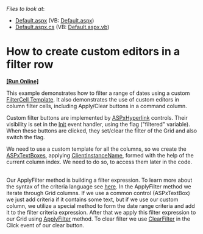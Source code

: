 <!-- default file list -->
*Files to look at*:

* [Default.aspx](./CS/WebSite/Default.aspx) (VB: [Default.aspx](./VB/WebSite/Default.aspx))
* [Default.aspx.cs](./CS/WebSite/Default.aspx.cs) (VB: [Default.aspx.vb](./VB/WebSite/Default.aspx.vb))
<!-- default file list end -->
# How to create custom editors in a filter row
<!-- run online -->
**[[Run Online]](https://codecentral.devexpress.com/e4730/)**
<!-- run online end -->


<p>This example demonstrates how to filter a range of dates using a custom <a href="http://documentation.devexpress.com/#AspNet/DevExpressWebASPxGridViewGridViewTemplates_FilterCelltopic"><u>FilterCell Template</u></a>. It also demonstrates the use of custom editors in column filter cells, including Apply/Clear buttons in a command column.<br />
</p><p>Custom filter buttons are implemented by <a href="http://help.devexpress.com/#AspNet/clsDevExpressWebASPxEditorsASPxHyperLinktopic"><u>ASPxHyperlink</u></a> controls. Their visibility is set in the <a href="http://help.devexpress.com/#AspNet/DevExpressWebASPxClassesScriptsASPxClientControl_Inittopic"><u>Init</u></a> event handler, using the flag ("filtered" variable). When these buttons are clicked, they set/clear the filter of the Grid and also switch the flag.</p><p>We need to use a custom template for all the columns, so we create the <a href="http://documentation.devexpress.com/#AspNet/clsDevExpressWebASPxEditorsASPxTextBoxtopic"><u>ASPxTextBoxes</u></a>, applying <a href="http://documentation.devexpress.com/#AspNet/DevExpressWebASPxEditorsASPxEditBase_ClientInstanceNametopic"><u>ClientInstanceName</u></a>, formed with the help of the current column index. We need to do so, to access them later in the code.</p><p><br />
Our ApplyFilter method is building a filter expression. To learn more about the syntax of the criteria language see <a href="http://documentation.devexpress.com/#XPO/CustomDocument4928"><u>here</u></a>. In the ApplyFilter method we iterate through Grid columns. If we use a common control (ASPxTextBox) we just add criteria if it contains some text, but if we use our custom column, we utilize a special method to form the date range criteria and add it to the filter criteria expression. After that we apply this filter expression to our Grid using <a href="http://documentation.devexpress.com/#AspNet/DevExpressWebASPxGridViewScriptsASPxClientGridView_ApplyFiltertopic"><u>ApplyFilter</u></a> method. To clear filter we use <a href="http://documentation.devexpress.com/#AspNet/DevExpressWebASPxGridViewScriptsASPxClientGridView_ClearFiltertopic"><u>ClearFilter</u></a> in the Click event of our clear button.</p>

<br/>


